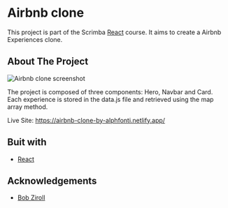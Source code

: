 # Airbnb clone

This project is part of the Scrimba [React](https://scrimba.com/playlist/pqQgrcN) course. It aims to create a Airbnb Experiences clone. 

## About The Project

![Airbnb clone screenshot]()

The project is composed of three components: Hero, Navbar and Card. Each experience is stored in the data.js file and retrieved using the map array method.

Live Site: https://airbnb-clone-by-alphfonti.netlify.app/

## Buit with 

- [React](https://reactjs.org/)

## Acknowledgements

- [Bob Ziroll](https://github.com/bobziroll)